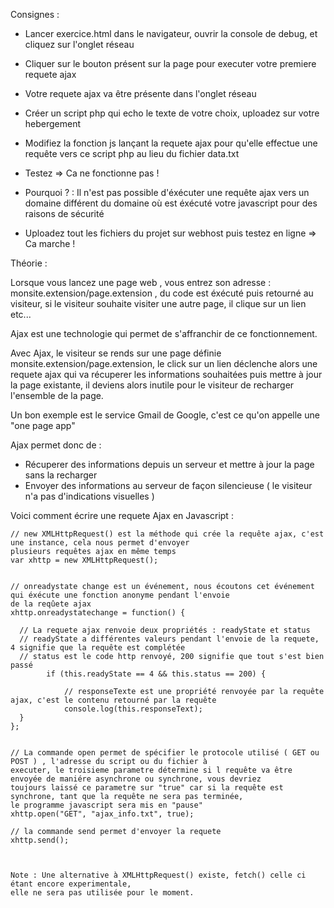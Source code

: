 Consignes :

- Lancer exercice.html dans le navigateur, ouvrir la console de debug, et cliquez sur l'onglet réseau
- Cliquer sur le bouton présent sur la page pour executer votre premiere requete ajax
- Votre requete ajax va être présente dans l'onglet réseau

- Créer un script php qui echo le texte de votre choix, uploadez sur votre hebergement
- Modifiez la fonction js lançant la requete ajax pour qu'elle effectue une requête vers ce script php au lieu du fichier
data.txt
- Testez => Ca ne fonctionne pas !
- Pourquoi ? : Il n'est pas possible d'éxécuter une requête ajax vers un domaine différent du domaine où est éxécuté
votre javascript pour des raisons de sécurité

- Uploadez tout les fichiers du projet sur webhost puis testez en ligne => Ca marche !






 Théorie :

 Lorsque vous lancez une page web , vous entrez son adresse : monsite.extension/page.extension , du code est éxécuté puis
retourné au visiteur, si le visiteur souhaite visiter une autre page, il clique sur un lien etc...

Ajax est une technologie qui permet de s'affranchir de ce fonctionnement.

Avec Ajax, le visiteur se rends sur une page définie monsite.extension/page.extension, le click sur un lien déclenche alors
une requete ajax qui va récuperer les informations souhaitées puis mettre à jour la page existante, il deviens alors inutile
 pour le visiteur de recharger l'ensemble de la page.

Un bon exemple est le service Gmail de Google, c'est ce qu'on appelle une "one page app"


  Ajax permet donc de :

  - Récuperer des informations depuis un serveur et mettre à jour la page sans la recharger
  - Envoyer des informations au serveur de façon silencieuse ( le visiteur n'a pas d'indications visuelles )

  Voici comment écrire une requete Ajax en Javascript :

    // new XMLHttpRequest() est la méthode qui crée la requête ajax, c'est une instance, cela nous permet d'envoyer
    plusieurs requêtes ajax en même temps
    var xhttp = new XMLHttpRequest();


    // onreadystate change est un événement, nous écoutons cet événement qui éxécute une fonction anonyme pendant l'envoie
    de la reqûete ajax
    xhttp.onreadystatechange = function() {

      // La requete ajax renvoie deux propriétés : readyState et status
      // readyState a différentes valeurs pendant l'envoie de la requete, 4 signifie que la requête est complétée
      // status est le code http renvoyé, 200 signifie que tout s'est bien passé
            if (this.readyState == 4 && this.status == 200) {

                // responseTexte est une propriété renvoyée par la requête ajax, c'est le contenu retourné par la requête
                console.log(this.responseText);
      }
    };


    // La commande open permet de spécifier le protocole utilisé ( GET ou POST ) , l'adresse du script ou du fichier à
    executer, le troisieme parametre détermine si l requête va être envoyée de maniére asynchrone ou synchrone, vous devriez
    toujours laissé ce parametre sur "true" car si la requête est synchrone, tant que la requête ne sera pas terminée,
    le programme javascript sera mis en "pause"
    xhttp.open("GET", "ajax_info.txt", true);

    // la commande send permet d'envoyer la requete
    xhttp.send();



    Note : Une alternative à XMLHttpRequest() existe, fetch() celle ci étant encore experimentale,
    elle ne sera pas utilisée pour le moment.
